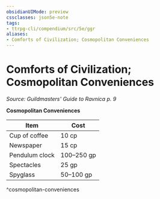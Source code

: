 ```yaml
---
obsidianUIMode: preview
cssclasses: json5e-note
tags:
- ttrpg-cli/compendium/src/5e/ggr
aliases:
- Comforts of Civilization; Cosmopolitan Conveniences
---
```

# Comforts of Civilization; Cosmopolitan Conveniences
*Source: Guildmasters' Guide to Ravnica p. 9* 

**Cosmopolitan Conveniences**

| Item | Cost |
|------|------|
| Cup of coffee | 10 cp |
| Newspaper | 15 cp |
| Pendulum clock | 100–250 gp |
| Spectacles | 25 gp |
| Spyglass | 50–100 gp |
^cosmopolitan-conveniences